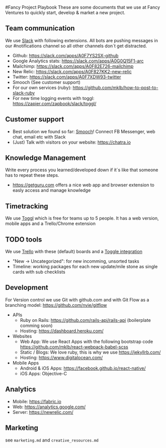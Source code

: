 #Fancy Project Playbook
These are some documents that we use at Fancy Ventures to quickly start, develop & market a new project.

## Team communication
We use [Slack](slack.com) with following extensions. All bots are pushing messages in our #notifications channel so all other channels don´t get distracted.

- Github: https://slack.com/apps/A0F7YS2SX-github
- Google Analytics stats: https://slack.com/apps/A0G0Q15F1-arc
- Mailchimp: https://slack.com/apps/A0F82E726-mailchimp
- New Relic: https://slack.com/apps/A0F827KK2-new-relic
- Twitter: https://slack.com/apps/A0F7XDW93-twitter
- Smooch (See customer support)
- For our own services (ruby): https://github.com/mklb/how-to-post-to-slack-ruby
- For new time logging events with toggl: https://zapier.com/zapbook/slack/toggl/

## Customer support
- Best solution we found so far: [Smooch](https://smooch.io)! Connect FB Messenger, web chat, email etc with Slack
- (Just) Talk with visitors on your website: https://chatra.io

## Knowledge Management
Write every process you learned/developed down if it´s like that someone has to repeat these steps.
- https://getguru.com offers a nice web app and browser extension to easly access and manage knowledge

## Timetracking
We use [Toggl](https://toggl.com/) which is free for teams up to 5 people. It has a web version, mobile apps and a Trello/Chrome extension

## TODO tools
We use [Trello](https://trello.com) with these (default) boards and a [Toggle integration](https://toggl.com/trello-time-tracking)
- "New -> Uncategorized": for new incomming, unsorted tasks
- Timeline: working packages for each new update/mile stone as single cards with sub checklists

## Development
For Version control we use Git with github.com and with Git Flow as a branching model: https://github.com/nvie/gitflow

- APIs
  - Ruby on Rails: https://github.com/rails-api/rails-api (boilerplate comming soon)
  - Hosting: https://dashboard.heroku.com/
- Websites
  - Web App: We use React Apps with the following bootstrap code https://github.com/mklb/react-webpack-babel-scss
  - Static / Blogs: We love ruby, this is why we use https://jekyllrb.com/
  - Hosting: https://www.digitalocean.com/
- Mobile Apps
  - Android & iOS Apps: https://facebook.github.io/react-native/
  - iOS Apps: Objective-C

## Analytics
- Mobile: https://fabric.io
- Web: https://analytics.google.com/
- Server: https://newrelic.com/

## Marketing
see `marketing.md` and `creative_resources.md`